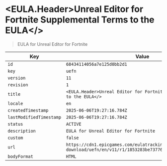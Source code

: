 # <EULA.Header>Unreal Editor for Fortnite Supplemental Terms to the EULA</>

> EULA for Unreal Editor for Fortnite

| Key | Value |
| --- | ----- |
| `id` | `68434114056a7e125d0bb2d1` |
| `key` | `uefn` |
| `version` | `11` |
| `revision` | `1` |
| `title` | `<EULA.Header>Unreal Editor for Fortnite Supplemental Terms to the EULA</>` |
| `locale` | `en` |
| `createdTimestamp` | `2025-06-06T19:27:16.784Z` |
| `lastModifiedTimestamp` | `2025-06-06T19:27:16.784Z` |
| `status` | `ACTIVE` |
| `description` | `EULA for Unreal Editor for Fortnite` |
| `custom` | `false` |
| `url` | `https://cdn1.epicgames.com/eulatracking-download/uefn/en/v11/r1/1853283be737764cbf060a85c790c964.pdf` |
| `bodyFormat` | `HTML` |
